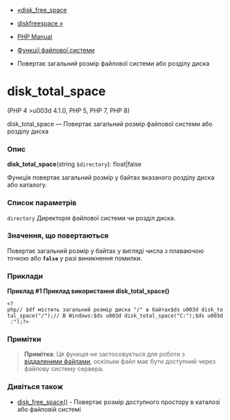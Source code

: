 - [«disk_free_space](function.disk-free-space.md)
- [diskfreespace »](function.diskfreespace.md)

- [PHP Manual](index.md)
- [Функції файлової системи](ref.filesystem.md)
- Повертає загальний розмір файлової системи або розділу диска

# disk_total_space

(PHP 4 \>u003d 4.1.0, PHP 5, PHP 7, PHP 8)

disk_total_space — Повертає загальний розмір файлової системи або розділу
диска

### Опис

**disk_total_space**(string `$directory`): float\|false

Функція повертає загальний розмір у байтах вказаного розділу диска або
каталогу.

### Список параметрів

`directory`
Директорія файлової системи чи розділ диска.

### Значення, що повертаються

Повертає загальний розмір у байтах у вигляді числа з плаваючою точкою або
**`false`** у разі виникнення помилки.

### Приклади

**Приклад #1 Приклад використання **disk_total_space()****

` <?php// $df містить загальний розмір диска "/" в байтах$ds u003d disk_total_space("/");// В Windows:$ds u003d disk_total_space("C:");$ds u003d :");?> `

### Примітки

> **Примітка**: Ця функція не застосовується для роботи з [віддаленими
> файлами](features.remote-files.md), оскільки файл має бути
> доступний через файлову систему сервера.

### Дивіться також

- [disk_free_space()](function.disk-free-space.md) - Повертає
розмір доступного простору в каталозі або файловій системі
